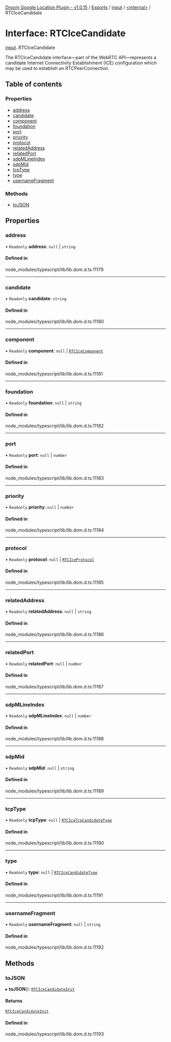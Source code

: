 [Droom Google Location Plugin - v1.0.15](../README.md) / [Exports](../modules.md) / [input](../modules/input.md) / [<internal\>](../modules/input._internal_.md) / RTCIceCandidate

# Interface: RTCIceCandidate

[input](../modules/input.md).[<internal>](../modules/input._internal_.md).RTCIceCandidate

The RTCIceCandidate interface—part of the WebRTC API—represents a candidate Internet Connectivity Establishment (ICE) configuration which may be used to establish an RTCPeerConnection.

## Table of contents

### Properties

- [address](input._internal_.RTCIceCandidate.md#address)
- [candidate](input._internal_.RTCIceCandidate.md#candidate)
- [component](input._internal_.RTCIceCandidate.md#component)
- [foundation](input._internal_.RTCIceCandidate.md#foundation)
- [port](input._internal_.RTCIceCandidate.md#port)
- [priority](input._internal_.RTCIceCandidate.md#priority)
- [protocol](input._internal_.RTCIceCandidate.md#protocol)
- [relatedAddress](input._internal_.RTCIceCandidate.md#relatedaddress)
- [relatedPort](input._internal_.RTCIceCandidate.md#relatedport)
- [sdpMLineIndex](input._internal_.RTCIceCandidate.md#sdpmlineindex)
- [sdpMid](input._internal_.RTCIceCandidate.md#sdpmid)
- [tcpType](input._internal_.RTCIceCandidate.md#tcptype)
- [type](input._internal_.RTCIceCandidate.md#type)
- [usernameFragment](input._internal_.RTCIceCandidate.md#usernamefragment)

### Methods

- [toJSON](input._internal_.RTCIceCandidate.md#tojson)

## Properties

### address

• `Readonly` **address**: ``null`` \| `string`

#### Defined in

node_modules/typescript/lib/lib.dom.d.ts:11179

___

### candidate

• `Readonly` **candidate**: `string`

#### Defined in

node_modules/typescript/lib/lib.dom.d.ts:11180

___

### component

• `Readonly` **component**: ``null`` \| [`RTCIceComponent`](../modules/input._internal_.md#rtcicecomponent)

#### Defined in

node_modules/typescript/lib/lib.dom.d.ts:11181

___

### foundation

• `Readonly` **foundation**: ``null`` \| `string`

#### Defined in

node_modules/typescript/lib/lib.dom.d.ts:11182

___

### port

• `Readonly` **port**: ``null`` \| `number`

#### Defined in

node_modules/typescript/lib/lib.dom.d.ts:11183

___

### priority

• `Readonly` **priority**: ``null`` \| `number`

#### Defined in

node_modules/typescript/lib/lib.dom.d.ts:11184

___

### protocol

• `Readonly` **protocol**: ``null`` \| [`RTCIceProtocol`](../modules/input._internal_.md#rtciceprotocol)

#### Defined in

node_modules/typescript/lib/lib.dom.d.ts:11185

___

### relatedAddress

• `Readonly` **relatedAddress**: ``null`` \| `string`

#### Defined in

node_modules/typescript/lib/lib.dom.d.ts:11186

___

### relatedPort

• `Readonly` **relatedPort**: ``null`` \| `number`

#### Defined in

node_modules/typescript/lib/lib.dom.d.ts:11187

___

### sdpMLineIndex

• `Readonly` **sdpMLineIndex**: ``null`` \| `number`

#### Defined in

node_modules/typescript/lib/lib.dom.d.ts:11188

___

### sdpMid

• `Readonly` **sdpMid**: ``null`` \| `string`

#### Defined in

node_modules/typescript/lib/lib.dom.d.ts:11189

___

### tcpType

• `Readonly` **tcpType**: ``null`` \| [`RTCIceTcpCandidateType`](../modules/input._internal_.md#rtcicetcpcandidatetype)

#### Defined in

node_modules/typescript/lib/lib.dom.d.ts:11190

___

### type

• `Readonly` **type**: ``null`` \| [`RTCIceCandidateType`](../modules/input._internal_.md#rtcicecandidatetype)

#### Defined in

node_modules/typescript/lib/lib.dom.d.ts:11191

___

### usernameFragment

• `Readonly` **usernameFragment**: ``null`` \| `string`

#### Defined in

node_modules/typescript/lib/lib.dom.d.ts:11192

## Methods

### toJSON

▸ **toJSON**(): [`RTCIceCandidateInit`](input._internal_.RTCIceCandidateInit.md)

#### Returns

[`RTCIceCandidateInit`](input._internal_.RTCIceCandidateInit.md)

#### Defined in

node_modules/typescript/lib/lib.dom.d.ts:11193
